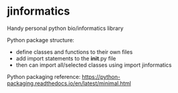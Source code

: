 # jinformatics
Handy personal python bio/informatics library

Python package structure:
- define classes and functions to their own files
- add import statements to the __init__.py file
- then can import all/selected classes using import jinformatics


Python packaging reference:
https://python-packaging.readthedocs.io/en/latest/minimal.html

